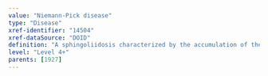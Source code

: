 ```yaml
---
value: "Niemann-Pick disease"
type: "Disease"
xref-identifier: "14504"
xref-dataSource: "DOID"
definition: "A sphingoliidosis characterized by the accumulation of the lipid sphingomyelin in lysosomes in cells.|OMIM mapping confirmed by DO. [SN]."
level: "Level 4+"
parents: [1927]
---
```


